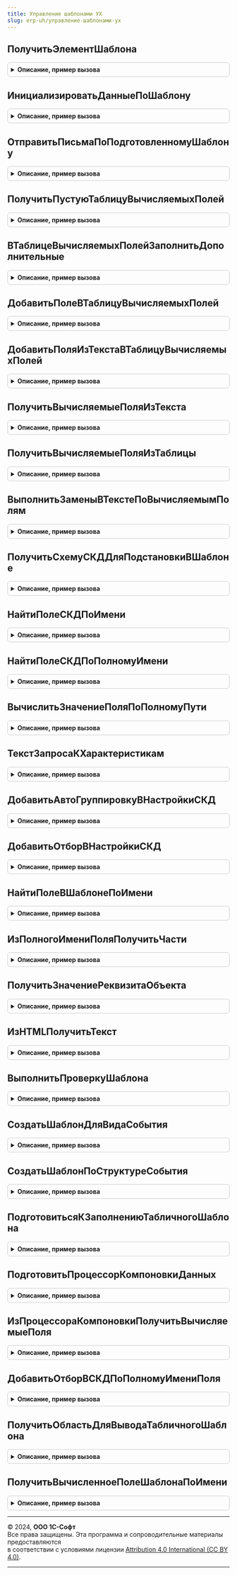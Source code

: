 ```yaml
---
title: Управление шаблонами УХ
slug: erp-uh/управление-шаблонами-ух
---
```



## ПолучитьЭлементШаблона
<details style="margin: 1em 0; padding: 0.5em; border: 1px solid #ccc; border-radius: 6px;">

<summary style="font-weight: bold; cursor: pointer;">Описание, пример вызова</summary>

```bsl
// ЭКСПОРТНЫЕ ФУНКЦИИ РАБОТЫ С ШАБЛОНАМИ.
//

Функция ПолучитьЭлементШаблона(Объект) Экспорт
```

Пример вызова
```bsl
Результат = УправлениеШаблонамиУХ.ПолучитьЭлементШаблона(Объект) 
```
</details>

## ИнициализироватьДанныеПоШаблону
<details style="margin: 1em 0; padding: 0.5em; border: 1px solid #ccc; border-radius: 6px;">

<summary style="font-weight: bold; cursor: pointer;">Описание, пример вызова</summary>

```bsl

Процедура ИнициализироватьДанныеПоШаблону(ЭлементШаблона, СхемаКомпоновки, ТипШаблона, Текст, ТабВычПолей, Компоновщик) Экспорт
```

Пример вызова
```bsl
УправлениеШаблонамиУХ.ИнициализироватьДанныеПоШаблону(ЭлементШаблона, СхемаКомпоновки, ТипШаблона, Текст, ТабВычПолей, Компоновщик));
```
</details>

## ОтправитьПисьмаПоПодготовленномуШаблону
<details style="margin: 1em 0; padding: 0.5em; border: 1px solid #ccc; border-radius: 6px;">

<summary style="font-weight: bold; cursor: pointer;">Описание, пример вызова</summary>

```bsl

Процедура ОтправитьПисьмаПоПодготовленномуШаблону(СхемаКомпоновкиДанных, Компоновщик, ТипШаблона, Текст, ТабВычПолей, ТаблицаАдресов, РегистраторПисьма) Экспорт
```

Пример вызова
```bsl
УправлениеШаблонамиУХ.ОтправитьПисьмаПоПодготовленномуШаблону(СхемаКомпоновкиДанных, Компоновщик, ТипШаблона, Текст, ТабВычПолей, ТаблицаАдресов, РегистраторПисьма));
```
</details>

## ПолучитьПустуюТаблицуВычисляемыхПолей
<details style="margin: 1em 0; padding: 0.5em; border: 1px solid #ccc; border-radius: 6px;">

<summary style="font-weight: bold; cursor: pointer;">Описание, пример вызова</summary>

```bsl

////////////////////////////////////////////////////////////////////////////////
// ВЫЧИСЛЯЕМЫЕ ПОЛЯ

// Получить пустую таблицу для хранения полей которые требуется вычислить
//
Функция ПолучитьПустуюТаблицуВычисляемыхПолей() Экспорт
```

Пример вызова
```bsl
Результат = УправлениеШаблонамиУХ.ПолучитьПустуюТаблицуВычисляемыхПолей());
```
</details>

## ВТаблицеВычисляемыхПолейЗаполнитьДополнительные
<details style="margin: 1em 0; padding: 0.5em; border: 1px solid #ccc; border-radius: 6px;">

<summary style="font-weight: bold; cursor: pointer;">Описание, пример вызова</summary>

```bsl

// В таблице вычисляемых полей заполнить значения дополнительных полей
//
Процедура ВТаблицеВычисляемыхПолейЗаполнитьДополнительные(табВычПолей) Экспорт
```

Пример вызова
```bsl
УправлениеШаблонамиУХ.ВТаблицеВычисляемыхПолейЗаполнитьДополнительные(табВычПолей));
```
</details>

## ДобавитьПолеВТаблицуВычисляемыхПолей
<details style="margin: 1em 0; padding: 0.5em; border: 1px solid #ccc; border-radius: 6px;">

<summary style="font-weight: bold; cursor: pointer;">Описание, пример вызова</summary>

```bsl

// Добавить запись в таблицу вычисляемых полей
//
Процедура ДобавитьПолеВТаблицуВычисляемыхПолей(табВычПолей, Поле, НужноВычислять) Экспорт
```

Пример вызова
```bsl
УправлениеШаблонамиУХ.ДобавитьПолеВТаблицуВычисляемыхПолей(табВычПолей, Поле, НужноВычислять));
```
</details>

## ДобавитьПоляИзТекстаВТаблицуВычисляемыхПолей
<details style="margin: 1em 0; padding: 0.5em; border: 1px solid #ccc; border-radius: 6px;">

<summary style="font-weight: bold; cursor: pointer;">Описание, пример вызова</summary>

```bsl

// Из строки шаблона добавить все вычисляемые поля в таблицу
//
Процедура ДобавитьПоляИзТекстаВТаблицуВычисляемыхПолей(табВычПолей, Текст) Экспорт
```

Пример вызова
```bsl
УправлениеШаблонамиУХ.ДобавитьПоляИзТекстаВТаблицуВычисляемыхПолей(табВычПолей, Текст));
```
</details>

## ПолучитьВычисляемыеПоляИзТекста
<details style="margin: 1em 0; padding: 0.5em; border: 1px solid #ccc; border-radius: 6px;">

<summary style="font-weight: bold; cursor: pointer;">Описание, пример вызова</summary>

```bsl

// По тексту шаблона создать таблицу с вычисляемыми полями
//
Функция ПолучитьВычисляемыеПоляИзТекста(Текст) Экспорт
```

Пример вызова
```bsl
Результат = УправлениеШаблонамиУХ.ПолучитьВычисляемыеПоляИзТекста(Текст) 
```
</details>

## ПолучитьВычисляемыеПоляИзТаблицы
<details style="margin: 1em 0; padding: 0.5em; border: 1px solid #ccc; border-radius: 6px;">

<summary style="font-weight: bold; cursor: pointer;">Описание, пример вызова</summary>

```bsl

// По табличному шаблону создать таблицу с вычисляемыми полями
//
Функция ПолучитьВычисляемыеПоляИзТаблицы(Таб) Экспорт
```

Пример вызова
```bsl
Результат = УправлениеШаблонамиУХ.ПолучитьВычисляемыеПоляИзТаблицы(Таб) 
```
</details>

## ВыполнитьЗаменыВТекстеПоВычисляемымПолям
<details style="margin: 1em 0; padding: 0.5em; border: 1px solid #ccc; border-radius: 6px;">

<summary style="font-weight: bold; cursor: pointer;">Описание, пример вызова</summary>

```bsl

// В строке с вычисляемыми полями выполнить замены значений
//
Процедура ВыполнитьЗаменыВТекстеПоВычисляемымПолям(табВычПолей, Текст) Экспорт
```

Пример вызова
```bsl
УправлениеШаблонамиУХ.ВыполнитьЗаменыВТекстеПоВычисляемымПолям(табВычПолей, Текст));
```
</details>

## ПолучитьСхемуСКДДляПодстановкиВШаблоне
<details style="margin: 1em 0; padding: 0.5em; border: 1px solid #ccc; border-radius: 6px;">

<summary style="font-weight: bold; cursor: pointer;">Описание, пример вызова</summary>

```bsl


////////////////////////////////////////////////////////////////////////////////
// РАБОТА С СКД

// Для объекта получить макет СКД для подстановки в шаблоне
//
Функция ПолучитьСхемуСКДДляПодстановкиВШаблоне(МетаданныеОбъекта) Экспорт
```

Пример вызова
```bsl
Результат = УправлениеШаблонамиУХ.ПолучитьСхемуСКДДляПодстановкиВШаблоне(МетаданныеОбъекта) 
```
</details>

## НайтиПолеСКДПоИмени
<details style="margin: 1em 0; padding: 0.5em; border: 1px solid #ccc; border-radius: 6px;">

<summary style="font-weight: bold; cursor: pointer;">Описание, пример вызова</summary>

```bsl

// Среди элементов полей СКД найти поле по имени
//
Функция НайтиПолеСКДПоИмени(Элементы, Имя) Экспорт
```

Пример вызова
```bsl
Результат = УправлениеШаблонамиУХ.НайтиПолеСКДПоИмени(Элементы, Имя));
```
</details>

## НайтиПолеСКДПоПолномуИмени
<details style="margin: 1em 0; padding: 0.5em; border: 1px solid #ccc; border-radius: 6px;">

<summary style="font-weight: bold; cursor: pointer;">Описание, пример вызова</summary>

```bsl

// Найти поле СКД по полному имени
//
Функция НайтиПолеСКДПоПолномуИмени(Элементы, ПолноеИмя) Экспорт
```

Пример вызова
```bsl
Результат = УправлениеШаблонамиУХ.НайтиПолеСКДПоПолномуИмени(Элементы, ПолноеИмя));
```
</details>

## ВычислитьЗначениеПоляПоПолномуПути
<details style="margin: 1em 0; padding: 0.5em; border: 1px solid #ccc; border-radius: 6px;">

<summary style="font-weight: bold; cursor: pointer;">Описание, пример вызова</summary>

```bsl

// Вычислить значение поля объекта по полному пути
//
Функция ВычислитьЗначениеПоляПоПолномуПути(Объект, Путь, ТекстЗапросаПроХарактеристики) Экспорт
```

Пример вызова
```bsl
Результат = УправлениеШаблонамиУХ.ВычислитьЗначениеПоляПоПолномуПути(Объект, Путь, ТекстЗапросаПроХарактеристики) 
```
</details>

## ТекстЗапросаКХарактеристикам
<details style="margin: 1em 0; padding: 0.5em; border: 1px solid #ccc; border-radius: 6px;">

<summary style="font-weight: bold; cursor: pointer;">Описание, пример вызова</summary>

```bsl

// Из текста запроса получить текст про характеристики
//
Функция ТекстЗапросаКХарактеристикам(ТекстЗапроса) Экспорт
```

Пример вызова
```bsl
Результат = УправлениеШаблонамиУХ.ТекстЗапросаКХарактеристикам(ТекстЗапроса));
```
</details>

## ДобавитьАвтоГруппировкуВНастройкиСКД
<details style="margin: 1em 0; padding: 0.5em; border: 1px solid #ccc; border-radius: 6px;">

<summary style="font-weight: bold; cursor: pointer;">Описание, пример вызова</summary>

```bsl

// В настройки СКД добавить автогруппировку
//
Процедура ДобавитьАвтоГруппировкуВНастройкиСКД(Настройки) Экспорт
```

Пример вызова
```bsl
УправлениеШаблонамиУХ.ДобавитьАвтоГруппировкуВНастройкиСКД(Настройки));
```
</details>

## ДобавитьОтборВНастройкиСКД
<details style="margin: 1em 0; padding: 0.5em; border: 1px solid #ccc; border-radius: 6px;">

<summary style="font-weight: bold; cursor: pointer;">Описание, пример вызова</summary>

```bsl

// В настройки СКД добавить отбор
//
Функция ДобавитьОтборВНастройкиСКД(Настройки, Поле, Значение, ВидСравнения) Экспорт
```

Пример вызова
```bsl
Результат = УправлениеШаблонамиУХ.ДобавитьОтборВНастройкиСКД(Настройки, Поле, Значение, ВидСравнения));
```
</details>

## НайтиПолеВШаблонеПоИмени
<details style="margin: 1em 0; padding: 0.5em; border: 1px solid #ccc; border-radius: 6px;">

<summary style="font-weight: bold; cursor: pointer;">Описание, пример вызова</summary>

```bsl

Функция НайтиПолеВШаблонеПоИмени(ПоляШаблона, ИмяПоля) Экспорт
```

Пример вызова
```bsl
Результат = УправлениеШаблонамиУХ.НайтиПолеВШаблонеПоИмени(ПоляШаблона, ИмяПоля) 
```
</details>

## ИзПолногоИмениПоляПолучитьЧасти
<details style="margin: 1em 0; padding: 0.5em; border: 1px solid #ccc; border-radius: 6px;">

<summary style="font-weight: bold; cursor: pointer;">Описание, пример вызова</summary>

```bsl



////////////////////////////////////////////////////////////////////////////////
// ВСПОМОГАТЕЛЬНЫЕ ФУНКЦИИ

// Полное имя поля разделить по частям
//
Функция ИзПолногоИмениПоляПолучитьЧасти(ПолноеИмя) Экспорт
```

Пример вызова
```bsl
Результат = УправлениеШаблонамиУХ.ИзПолногоИмениПоляПолучитьЧасти(ПолноеИмя));
```
</details>

## ПолучитьЗначениеРеквизитаОбъекта
<details style="margin: 1em 0; padding: 0.5em; border: 1px solid #ccc; border-radius: 6px;">

<summary style="font-weight: bold; cursor: pointer;">Описание, пример вызова</summary>

```bsl

// Получить значение реквизита объекта
//
Функция ПолучитьЗначениеРеквизитаОбъекта(Объект, Реквизит) Экспорт
```

Пример вызова
```bsl
Результат = УправлениеШаблонамиУХ.ПолучитьЗначениеРеквизитаОбъекта(Объект, Реквизит));
```
</details>

## ИзHTMLПолучитьТекст
<details style="margin: 1em 0; padding: 0.5em; border: 1px solid #ccc; border-radius: 6px;">

<summary style="font-weight: bold; cursor: pointer;">Описание, пример вызова</summary>

```bsl

// Из HTML текста получить текст без тэгов
//
Функция ИзHTMLПолучитьТекст(Текст) Экспорт
```

Пример вызова
```bsl
Результат = УправлениеШаблонамиУХ.ИзHTMLПолучитьТекст(Текст) 
```
</details>

## ВыполнитьПроверкуШаблона
<details style="margin: 1em 0; padding: 0.5em; border: 1px solid #ccc; border-radius: 6px;">

<summary style="font-weight: bold; cursor: pointer;">Описание, пример вызова</summary>

```bsl

Функция ВыполнитьПроверкуШаблона(Текст, КомпоновщикНастроек, ТекстСообщения) Экспорт
```

Пример вызова
```bsl
Результат = УправлениеШаблонамиУХ.ВыполнитьПроверкуШаблона(Текст, КомпоновщикНастроек, ТекстСообщения) 
```
</details>

## СоздатьШаблонДляВидаСобытия
<details style="margin: 1em 0; padding: 0.5em; border: 1px solid #ccc; border-radius: 6px;">

<summary style="font-weight: bold; cursor: pointer;">Описание, пример вызова</summary>

```bsl

// Создает элемент справочника Хранилище шаблонов, заполняет соответственные переданные поля
// и возвращает ссылку на шаблон.
Функция СоздатьШаблонДляВидаСобытия(КатегорияОповещенияВход, ВидСобытияОповещенияВход, ТипОбъектаОповещенияВход, ВидОбъектаОповещенияВход, ЗаполнитьТекстПоУмолчаниюВход = Ложь) Экспорт
```

Пример вызова
```bsl
Результат = УправлениеШаблонамиУХ.СоздатьШаблонДляВидаСобытия(КатегорияОповещенияВход, ВидСобытияОповещенияВход, ТипОбъектаОповещенияВход, ВидОбъектаОповещенияВход, ЗаполнитьТекстПоУмолчаниюВход);
```
</details>

## СоздатьШаблонПоСтруктуреСобытия
<details style="margin: 1em 0; padding: 0.5em; border: 1px solid #ccc; border-radius: 6px;">

<summary style="font-weight: bold; cursor: pointer;">Описание, пример вызова</summary>

```bsl

// Создает элемент справочника Хранилище шаблонов, заполняет соответственные
// переданные в структуре поля и возвращает ссылку на шаблон.
Функция СоздатьШаблонПоСтруктуреСобытия(СтруктураВход, ЗаполнитьТекстПоУмолчаниюВход = Ложь) Экспорт
```

Пример вызова
```bsl
Результат = УправлениеШаблонамиУХ.СоздатьШаблонПоСтруктуреСобытия(СтруктураВход, ЗаполнитьТекстПоУмолчаниюВход);
```
</details>

## ПодготовитьсяКЗаполнениюТабличногоШаблона
<details style="margin: 1em 0; padding: 0.5em; border: 1px solid #ccc; border-radius: 6px;">

<summary style="font-weight: bold; cursor: pointer;">Описание, пример вызова</summary>

```bsl

////////////////////////////////////////////////////////////////////////////////
// ЗАПОЛНЕНИЕ В ТАБЛИЧНЫХ ШАБЛОНАХ

// Выполнить подготовку перед заполнением табличного шаблона
//
Функция ПодготовитьсяКЗаполнениюТабличногоШаблона(МетаданныеОбъекта, Шаблон, ОбязательныеПоляДляВычисления = Неопределено) Экспорт
```

Пример вызова
```bsl
Результат = УправлениеШаблонамиУХ.ПодготовитьсяКЗаполнениюТабличногоШаблона(МетаданныеОбъекта, Шаблон, ОбязательныеПоляДляВычисления);
```
</details>

## ПодготовитьПроцессорКомпоновкиДанных
<details style="margin: 1em 0; padding: 0.5em; border: 1px solid #ccc; border-radius: 6px;">

<summary style="font-weight: bold; cursor: pointer;">Описание, пример вызова</summary>

```bsl

// Подготовить процессор компоновки данных
//
Процедура ПодготовитьПроцессорКомпоновкиДанных(НастройкиФормирования) Экспорт
```

Пример вызова
```bsl
УправлениеШаблонамиУХ.ПодготовитьПроцессорКомпоновкиДанных(НастройкиФормирования) 
```
</details>

## ИзПроцессораКомпоновкиПолучитьВычисляемыеПоля
<details style="margin: 1em 0; padding: 0.5em; border: 1px solid #ccc; border-radius: 6px;">

<summary style="font-weight: bold; cursor: pointer;">Описание, пример вызова</summary>

```bsl

// Из процессора компоновки получить значения вычисляемых полей
//
Функция ИзПроцессораКомпоновкиПолучитьВычисляемыеПоля(НастройкиФормирования) Экспорт
```

Пример вызова
```bsl
Результат = УправлениеШаблонамиУХ.ИзПроцессораКомпоновкиПолучитьВычисляемыеПоля(НастройкиФормирования) 
```
</details>

## ДобавитьОтборВСКДПоПолномуИмениПоля
<details style="margin: 1em 0; padding: 0.5em; border: 1px solid #ccc; border-radius: 6px;">

<summary style="font-weight: bold; cursor: pointer;">Описание, пример вызова</summary>

```bsl

// Добавить отбор в СКД по полному имени поля
//
Функция ДобавитьОтборВСКДПоПолномуИмениПоля(НастройкиФормирования, ИмяПоля, ВидСравнения, ЗначениеОтбора) Экспорт
```

Пример вызова
```bsl
Результат = УправлениеШаблонамиУХ.ДобавитьОтборВСКДПоПолномуИмениПоля(НастройкиФормирования, ИмяПоля, ВидСравнения, ЗначениеОтбора) 
```
</details>

## ПолучитьОбластьДляВыводаТабличногоШаблона
<details style="margin: 1em 0; padding: 0.5em; border: 1px solid #ccc; border-radius: 6px;">

<summary style="font-weight: bold; cursor: pointer;">Описание, пример вызова</summary>

```bsl

// Получить и заполнить вычисленными значениями область для вывода табличного шаблона
//
Функция ПолучитьОбластьДляВыводаТабличногоШаблона(НастройкиФормирования) Экспорт
```

Пример вызова
```bsl
Результат = УправлениеШаблонамиУХ.ПолучитьОбластьДляВыводаТабличногоШаблона(НастройкиФормирования) 
```
</details>

## ПолучитьВычисленноеПолеШаблонаПоИмени
<details style="margin: 1em 0; padding: 0.5em; border: 1px solid #ccc; border-radius: 6px;">

<summary style="font-weight: bold; cursor: pointer;">Описание, пример вызова</summary>

```bsl

// Получить вычисленное поле шаблона по имени
//
Функция ПолучитьВычисленноеПолеШаблонаПоИмени(НастройкиФормирования, ИмяПоля) Экспорт
```

Пример вызова
```bsl
Результат = УправлениеШаблонамиУХ.ПолучитьВычисленноеПолеШаблонаПоИмени(НастройкиФормирования, ИмяПоля) 
```
</details>

---

© 2024, **ООО 1С-Софт**  
Все права защищены. Эта программа и сопроводительные материалы предоставляются  
в соответствии с условиями лицензии [Attribution 4.0 International (CC BY 4.0)](https://creativecommons.org/licenses/by/4.0/legalcode).

---
